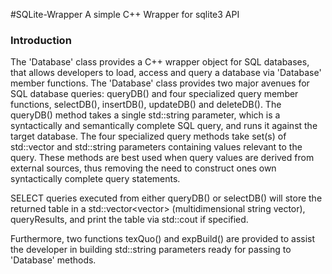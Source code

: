 #SQLite-Wrapper
A simple C++ Wrapper for sqlite3 API
### Introduction
The 'Database' class provides a C++ wrapper object for SQL databases, that allows developers
to load, access and query a database via 'Database' member functions.
The 'Database' class provides two major avenues for SQL database queries: queryDB() and
four specialized query member functions, selectDB(), insertDB(), updateDB() and deleteDB().
The queryDB() method takes a single std::string parameter, which is a syntactically and
semantically complete SQL query, and runs it against the target database.
The four specialized query methods take set(s) of std::vector<string> and std::string
parameters containing values relevant to the query. These methods are best used when query
values are derived from	external sources, thus removing the need to construct ones own
syntactically complete query statements. 

SELECT queries executed from either queryDB() or selectDB() will store the returned table
in a std::vector<vector<string>> (multidimensional string vector), queryResults, and print
the table via std::cout if specified.

Furthermore, two functions texQuo() and expBuild() are provided to assist the 
developer in building std::string parameters ready for passing to 'Database' methods.





	
